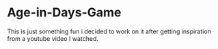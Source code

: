 # Age-in-Days-Game
This is just something fun i decided to work on it after getting inspiration from a youtube video I watched.
